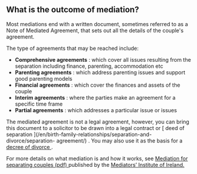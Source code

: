 ##  What is the outcome of mediation?

Most mediations end with a written document, sometimes referred to as a Note
of Mediated Agreement, that sets out all the details of the couple's
agreement.

The type of agreements that may be reached include:

  * **Comprehensive agreements** : which cover all issues resulting from the separation including finance, parenting, accommodation etc 
  * **Parenting agreements** : which address parenting issues and support good parenting models 
  * **Financial agreements** : which cover the finances and assets of the couple 
  * **Interim agreements** : where the parties make an agreement for a specific time frame 
  * **Partial agreements** : which addresses a particular issue or issues 

The mediated agreement is not a legal agreement, however, you can bring this
document to a solicitor to be drawn into a legal contract or [ deed of
separation ](/en/birth-family-relationships/separation-and-divorce/separation-
agreement/) . You may also use it as the basis for a [ decree of divorce
](/en/birth-family-relationships/separation-and-divorce/divorce-decrees/) .

For more details on what mediation is and how it works, see [ Mediation for
separating couples (pdf)
](https://www.themii.ie/ckeditor_uploads/files/mii_separating_couples.pdf)
published by the [ Mediators’ Institute of Ireland. ](https://www.themii.ie/)
